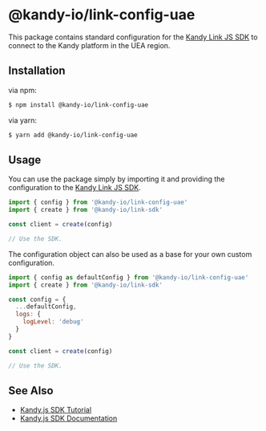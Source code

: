 # @kandy-io/link-config-uae

This package contains standard configuration for the [Kandy Link JS SDK](https://github.com/Kandy-IO/kandy-link-js-sdk) to connect to the Kandy platform in the UEA region.

## Installation

via npm:

```bash
$ npm install @kandy-io/link-config-uae
```

via yarn:

```bash
$ yarn add @kandy-io/link-config-uae
```

## Usage

You can use the package simply by importing it and providing the configuration to the [Kandy Link JS SDK](https://github.com/Kandy-IO/kandy-link-js-sdk).

```javascript
import { config } from '@kandy-io/link-config-uae'
import { create } from '@kandy-io/link-sdk'

const client = create(config)

// Use the SDK.
```

The configuration object can also be used as a base for your own custom configuration.

```javascript
import { config as defaultConfig } from '@kandy-io/link-config-uae'
import { create } from '@kandy-io/link-sdk'

const config = {
  ...defaultConfig,
  logs: {
    logLevel: 'debug'
  }
}

const client = create(config)

// Use the SDK.
```

## See Also

- [Kandy.js SDK Tutorial](https://kandy-io.github.io/kandy-link-js-sdk/tutorials/?config=uae#/Configurations)
- [Kandy.js SDK Documentation](https://kandy-io.github.io/kandy-link-js-sdk/docs/)
